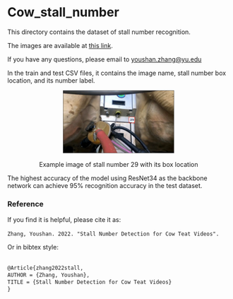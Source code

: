# Cow_stall_number

This directory contains the dataset of stall number recognition. 

The images are available at [this link](https://drive.google.com/file/d/11bYAS63OvNBAeeTbuuuNmb622N2JBgvx/view?usp=sharing).


If you have any questions, please email to youshan.zhang@yu.edu

In the train and test CSV files, it contains the image name, stall number box location, and its number label.


<p align="center">
  <img src="example.png" width="50%"> 
</p>
<p align="center">Example image of stall number 29 with its box location</p>

The highest accuracy of the model using ResNet34 as the backbone network can achieve 95% recognition accuracy in the test dataset.

### Reference

If you find it is helpful, please cite it as:

`
Zhang, Youshan. 2022. "Stall Number Detection for Cow Teat Videos".
`


Or in bibtex style:

```

@Article{zhang2022stall,
AUTHOR = {Zhang, Youshan},
TITLE = {Stall Number Detection for Cow Teat Videos}
}
